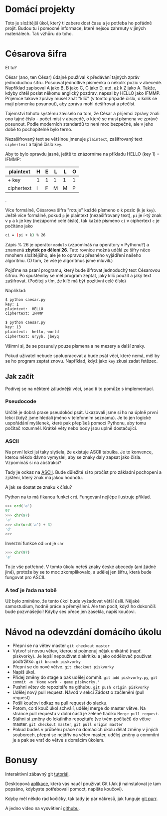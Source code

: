 # Domácí projekty

Toto je složitější úkol, který ti zabere dost času a je potřeba ho pořádně projít.
Budou tu i pomocné informace, které nejsou zahrnuty v jiných materiálech.
Tak vzhůru do toho.

# Césarova šifra

Et tu?

César (ano, ten César) údajně používal k předávání tajných zpráv jednoduchou šifru. Posouval jednotlivé písmenka o několik pozic v abecedě. Například zapisoval A jako B, B jako C, C jako D, atd. až k Z jako A. Takže, kdyby chtěl poslat někomu anglický pozdrav, napsal by HELLO jako IFMMP. Příjemce takové zprávy musel znát "klíč" (v tomto případě číslo, o kolik se mají písmenka posunout), aby zprávu mohl dešifrovat a přečíst.

Tajemství tohoto systému záviselo na tom, že César a příjemci zprávy znali ono tajné číslo - počet míst v abacedě, o které se musí písmena ve zprávě posunout. Podle moderních standardů to není moc bezpečné, ale v jeho době to pochopitelně bylo terno.

Nezašifrovaný text se většinou jmenuje `plaintext`, zašifrovaný text `ciphertext` a tajné číslo `key`.

Aby to bylo opravdu jasné, ještě to znázorníme na příkladu HELLO (key 1) = IFMMP:

|  plaintext  |  H  |  E  |  L  |  L  |  O  |
| - | - | - | - | - | - |
|  + key  |  1  |  1  |  1  |  1  |  1  |
|  ciphertext  |  I  |  F  |  M  |  M  |  P  |

.

Více formálně, Césarova šifra "rotuje" každé písmeno o `k` pozic (k je `key`). Ještě více formálně, pokud `p` je plaintext (nezašifrovaný text), `pi` je í-tý znak v `p` a `k` je key (nezáporné celé číslo), tak každé písmeno `ci` v ciphertext `c` je počítáno jako

```bash
ci = (pi + k) % 26
```

Zápis % 26 je operátor `modulo` (vzpomínáš na operátory v Pythonu?) a znamená **zbytek po dělení 26**. Tato rovnice možná udělá ze šifry něco mnohem složitějšího, ale je to opravdu přesného vyjádření našeho algoritmu. (O tom, že vše je algoritmus jsme mluvili.)

Pojďme na psaní programu, který bude šifrovat jednoduchý text Césarovou šifrou.
Po spuštěníby se měl program zeptat, jaký klíč použít a jaký text zašifrovat. (Počítej s tím, že klíč má být pozitivní celé číslo)

Například:

```bash
$ python caesar.py
key: 1
plaintext:  HELLO
ciphertext: IFMMP
```

```bash
$ python caesar.py
key: 13
plaintext:  hello, world
ciphertext: uryyb, jbeyq
```

Všimni si, že se posunuly pouze písmena a ne mezery a další znaky.

Pokud uživatel nebude spolupracovat a bude psát věci, které nemá, měl by se ho program zeptat znovu. Například, když jako `key` zkusí zadat řetězec.

## Jak začít

Podívej se na některé záludnější věci, snad ti to pomůže s implementací.

### Pseudocode

Určitě je dobrá praxe pseudokód psát. Ukazovali jsme si ho na úplně první lekci (když jsme hledali jméno v telefonním seznamu). Je to jen logické uspořádání myšlenek, které pak přepíšeš pomocí Pythonu, aby tomu počítač rozumněl. Krátké věty nebo body jsou uplně dostačující.

### ASCII

Na první lekci jsi taky slyšela, že existuje ASCII tabulka. Je to konvence, kterou někdo dávno vymyslel, aby se znaky daly zapsat jako čísla. Vzpomínáš si na abstrakci?

Tady je odkaz na [ASCII](https://cs.wikipedia.org/wiki/ASCII). Bude důležité si to pročíst pro základní pochopení a zjištění, který znak má jakou hodnotu.

A jak se dostat ze znaku k číslu?

Python na to má fikanou funkci `ord`. Fungování nejlépe ilustruje příklad.

```python
>>> ord('a')
97
>>> chr(97)
'a'
>>> chr(ord('a') + 3)
'd'
>>>
```

Inverzní funkce od `ord` je `chr`

```python
>>> chr(97)
'a'
```

To je vše potřebné. V tomto úkolu neřeš znaky české abecedy (ani žádné jiné), protože by se to moc zkomplikovalo, a udělej jen šifru, která bude fungovat pro ASCII.

### A teď je řada na tobě

Už bylo zmíněno, že tento úkol bude vyžadovat větší úsílí. Nějaké samostudium, hodně práce a přemýšlení. Ale ten pocit, když ho dokončíš bude pozvnášející!
Kdyby ses přece jen zasekla, napiš koučovi.


# Návod na odevzdání domácího úkolu

* Přepni se na větev master `git checkout master`
* Vytvoř si novou větev, kterou si pojmenuj nějak unikátně (např. piskvorky). Je lepší nepoužívat diakritiku a jako oddělovač používat podtržítko. `git branch piskvorky`
* Přepni se do nové větve. `git checkout piskvorky`
* Napiš úkol.
* Přidej změny do stage a pak udělej commit. `git add piskvorky.py`,  `git commit -m 'Home work - game piskvorky.'`
* Pushni větev do repozitáře na githubu. `git push origin piskvorky`
* Udělej nový pull request. Návod v sekci Žádost o začlenění (pull request)
* Pošli koučovi odkaz na pull request do slacku.
* Potom, co ti kouč úkol schválí, udělej merge do master větve. Na stránce pull requestu v dolní části je zelené tlačíko `Merge pull request`. 
* Stáhni si změny do lokálního repozitáře (ve tvém počítači) do větve master. `git checkout master`, `git pull origin master`
* Pokud budeš v průběhu práce na domácích úkolu dělat změny v jiných souborech, přepni se nejdřív na větev master, udělej změny a commitni je a pak se vrať do větve s domácím úkolem.

# Bonusy

Interaktivní zábavný git [tutoriál](https://learngitbranching.js.org/).

Desktopová [aplikace](https://github.com/jlord/git-it-electron#what-to-install), která vás naučí používat Git (Jak ji nainstalovat je tam popsáno, kdybyste potřebovali pomoct, napište koučovi).

Kdyby měl někdo rád kočičky, tak tady je pár nákresů, jak funguje [git purr](https://girliemac.com/blog/2017/12/26/git-purr/).


A jedno video na vysvětlení [githubu](https://www.youtube.com/watch?v=w3jLJU7DT5E).